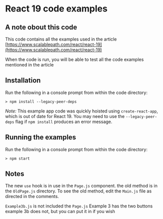 # React 19 code examples
## A note obout this code
This code contains all the examples used in the article [https://www.scalablepath.com/react/react-19](https://www.scalablepath.com/react/react-19)

When the code is run, you will be able to test all the code examples mentioned in the article

## Installation
Run the following in a console prompt from within the  code directory:
```shell
> npm install --legacy-peer-deps
```
*Note:* This example app code was quickly hoisted using `create-react-app`, which is out of date for React 19. You may need to use the `--legacy-peer-deps` flag if `npm install` produces an error message.

## Running the examples
Run the following in a console prompt from within the  code directory:
```shell
> npm start
```

## Notes
The new `use` hook is in use in the `Page.js` component. the old method is in the `OldPage.js` directory. To see the old method, edit the `Main.js` file as directed in the comments. 

`Example3b.js` is not included the `Page.js` Example 3 has the two buttons example 3b does not, but you can put it in if you wish







